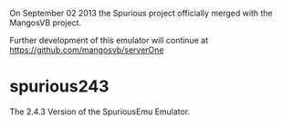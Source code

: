 On September 02 2013 the Spurious project officially merged with the MangosVB project.

Further development of this emulator will continue at https://github.com/mangosvb/serverOne

spurious243
===========

The 2.4.3 Version of the SpuriousEmu Emulator.
